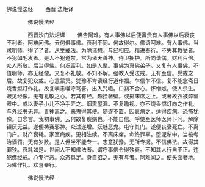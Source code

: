   佛说慢法经
　　西晋 法炬译




　　　　佛说慢法经

　　　　西晋沙门法炬译
　　佛告阿难。有人事佛以后便富贵有人事佛以后衰丧不利者。阿难问佛。云何俱事佛。衰利不同。何故得尔。佛语阿难。有人事佛。当求明师。得了了者。从受戒法。为除诸想。与经相应。精进奉行。不失其教受者。不犯如毛发者。是人不犯道禁。常为诸天善神。侍卫拥护。所向谐偶。财利百倍。众人所敬。后当得佛。何况富利。如是人辈。事佛为真佛弟子。又复有人事佛。不值明师。亦无经像。又复不礼敬。不知不解。强教人受法戒。无有至信。受戒之后。故复犯众戒。心意蒙冥。犹豫不肯读经行道作福。乍信乍不信。复不能念斋日烧香燃灯作礼。故复嗔恚嚾呼骂詈。出入咒咀。口初不合心。怀憎嫉。使人杀生。眼见经像。无有礼敬之心。若其有经。趣挂著壁。或掷床席之上。或著故衣被弊箧器中。或以妻子小儿不净手弄之。烟熏屋漏。不复瞻视。亦不烧香燃灯向之作礼。与外经书无异。善神离之。恶鬼得其便。随逐不置。因衰病之。适得疾病。恐怖犹豫。自念言。我初事佛。云何故复疾病也。不能自信。呼使至医师医师卜问。解除镇厌无益。遂便祷赛邪神。众过遂增。妖魅恶鬼。屯守其门。遂便丧衰死亡。不离门户。财产衰耗。家室病疾。更相注续。不离床席。命终罪辜。堕泥犁中。当被考治谪罚。无有岁数。是人但坐不能专一。志意犹豫。无所专据。不信佛法。故得其罪殃。衰耗如是。世间人不知佛法者。谓呼事佛令得殃衰。不知其人行自不正。违犯佛经戒。心专行恶。众态具足。身自招之。无有与者。阿难闻之。便头面著地。为佛作礼。欢喜奉行。

　　　　佛说慢法经


